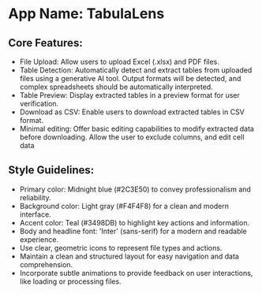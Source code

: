 # **App Name**: TabulaLens

## Core Features:

- File Upload: Allow users to upload Excel (.xlsx) and PDF files.
- Table Detection: Automatically detect and extract tables from uploaded files using a generative AI tool. Output formats will be detected, and complex spreadsheets should be automatically interpreted.
- Table Preview: Display extracted tables in a preview format for user verification.
- Download as CSV: Enable users to download extracted tables in CSV format.
- Minimal editing: Offer basic editing capabilities to modify extracted data before downloading. Allow the user to exclude columns, and edit cell data

## Style Guidelines:

- Primary color: Midnight blue (#2C3E50) to convey professionalism and reliability.
- Background color: Light gray (#F4F4F8) for a clean and modern interface.
- Accent color: Teal (#3498DB) to highlight key actions and information.
- Body and headline font: 'Inter' (sans-serif) for a modern and readable experience.
- Use clear, geometric icons to represent file types and actions.
- Maintain a clean and structured layout for easy navigation and data comprehension.
- Incorporate subtle animations to provide feedback on user interactions, like loading or processing files.